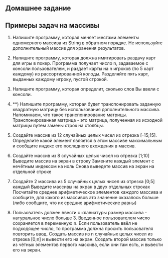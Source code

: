 ## Домашнее задание

## Примеры задач на массивы

1. Напишите программу, которая меняет местами элементы одномерного массива из String в обратном порядке.
   Не используйте дополнительный массив для хранения результатов.

2. Напишите программу, которая должна имитировать раздачу карт для игры в покер.
   Программа получает число n, задаваемое с консоли пользователем,
   и раздает карты на n игроков (по 5 карт каждому) из рассортированной колоды.
   Разделяйте пять карт, выданных каждому игроку, пустой строкой.

3. Напишите программу, которая определит, сколько слов Вы ввели с консоли.

4. **) Напишите программу, которая будет транспонировать
   заданную квадратную матрицу без использования дополнительного массива.
   Напоминаем, что такое транспонирование матрицы.
   Транспонированная матрица - это матрица, полученная из исходной
   матрицы путем замены строк на столбцы.

5. Создайте массив из 12 случайных целых чисел из отрезка [-15;15].
   Определите какой элемент является в этом массиве максимальным и
   сообщите индекс его последнего вхождения в массив.

6. Создайте массив из 8 случайных целых чисел из отрезка [1;10]
   Выведите массив на экран в строку
   Замените каждый элемент с нечётным индексом на ноль
   Снова выведете массив на экран на отдельной строке

7. Создайте 2 массива из 5 случайных целых чисел из отрезка [0;5] каждый
   Выведите массивы на экран в двух отдельных строках
   Посчитайте среднее арифметическое элементов каждого массива и сообщите,
   для какого из массивов это значение оказалось больше (либо сообщите, что их средние арифметические равны)

8. Пользователь должен ввести с клавиатуры размер массива - натуральное число больше 3.
   Введенное пользователем число сохраняется в переменную n.
   Если пользователь ввёл не подходящее число, то программа должна просить пользователя повторить ввод.
   Создать массив из n случайных целых чисел из отрезка [0;n] и вывести его на экран.
   Создать второй массив только из чётных элементов первого массива, если они там есть, и вывести его на экран.




